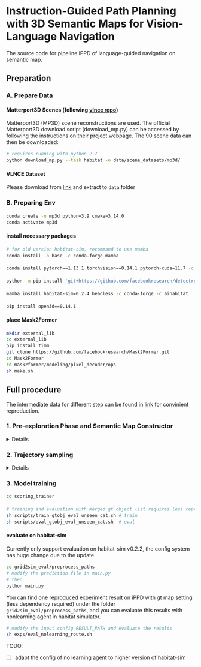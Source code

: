 # Instruction-Guided Path Planning with 3D Semantic Maps for Vision-Language Navigation

The source code for pipeline iPPD of language-guided navigation on semantic map.

## Preparation

### A. Prepare Data

#### Matterport3D Scenes (following [vlnce repo](https://github.com/jacobkrantz/VLN-CE/tree/e41ffc9ea6194655fa13f59e27f0868c4c67207a?tab=readme-ov-file))
Matterport3D (MP3D) scene reconstructions are used. The official Matterport3D download script (download_mp.py) can be accessed by following the instructions on their project webpage. The 90 scene data can then be downloaded:
```bash
# requires running with python 2.7
python download_mp.py --task habitat -o data/scene_datasets/mp3d/
```

#### VLNCE Dataset

Please download from [link](https://drive.google.com/file/d/1fo8F4NKgZDH-bPSdVU3cONAkt5EW-tyr/view) and extract to ```data``` folder

### B. Preparing Env
```bash
conda create -n mp3d python=3.9 cmake=3.14.0
conda activate mp3d
```

#### install necessary packages
```bash
# for old version habitat-sim, recommand to use mamba
conda install -n base -c conda-forge mamba

conda install pytorch==1.13.1 torchvision==0.14.1 pytorch-cuda=11.7 -c pytorch -c nvidia

python -m pip install 'git+https://github.com/facebookresearch/detectron2.git'

mamba install habitat-sim=0.2.4 headless -c conda-forge -c aihabitat

pip install open3d==0.14.1

```

#### place Mask2Former
```bash
mkdir external_lib 
cd external_lib
pip install timm
git clone https://github.com/facebookresearch/Mask2Former.git
cd Mask2Former
cd mask2former/modeling/pixel_decoder/ops
sh make.sh
```

## Full procedure
The intermediate data for different step can be found in [link]() for convinient reproduction.

### 1. Pre-exploration Phase and Semantic Map Constructor 
<details>
<summary>Details</summary>

#### a. download mask2former ckpt
Please place the checkpoint [link](https://dl.fbaipublicfiles.com/maskformer/mask2former/coco/panoptic/maskformer2_swin_large_IN21k_384_bs16_100ep/model_final_f07440.pkl) under ```map_generation/meta_data/mask2former_ckpt```
```bash
cd map_generation/meta_data/mask2former_ckpt
wget https://dl.fbaipublicfiles.com/maskformer/mask2former/coco/panoptic/maskformer2_swin_large_IN21k_384_bs16_100ep/model_final_f07440.pkl

```

#### b. run the script

```bash
sh run_recon.sh
```
Here is a sample of reconstructed semantic map
![sem map](./assets/semmap_sample.png)

</details>

### 2. Trajectory sampling

<details>
<summary>Details</summary>

#### place the processed navmap based on semmap

Move the ```preprocessed_navmap``` folder to ```data/preprocessed_navmap```. This is used as a navigation map.

#### set OpenAI keys

```bash
export API_KEY="..."
export ORGANIZATION="..."
```

#### generating data
Random paths are enough for training trajectories. The validation trajectory should be proposed in two parts, first from random trajectories, another part from particle sampled trajectories.

```bash
cd traj_sampling
sh gen_train.sh
sh gen_pipeline_seen.sh
sh gen_pipeline_unseen.sh

```

</details>

### 3. Model training

```bash
cd scoring_trainer

# training and evaluation with merged gt object list requires less reproduction effort 
sh scripts/train_gtobj_eval_unseen_cat.sh # train
sh scripts/eval_gtobj_eval_unseen_cat.sh  # eval 

```

#### evaluate on habitat-sim

Currently only support evaluation on habitat-sim v0.2.2, the config system has huge change due to the update.

```bash
cd grid2sim_eval/preprocess_paths
# modify the prediction file in main.py
# then
python main.py

```

You can find one reproduced experiment result on iPPD with gt map setting (less dependency required) under the folder ```grid2sim_eval/preprocess_paths```, and you can evaluate this results with nonlearning agent in habitat simulator.
```bash
# modify the input config RESULT_PATH and evaluate the results
sh exps/eval_nolearning_route.sh

```

TODO:

- [ ]  adapt the config of no learning agent to higher version of habitat-sim


